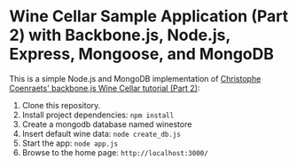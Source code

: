 # Wine Cellar Sample Application (Part 2) with Backbone.js, Node.js, Express, Mongoose, and MongoDB #

This is a simple Node.js and MongoDB implementation of [Christophe Coenraets' backbone.js Wine Cellar tutorial (Part 2)](http://coenraets.org/blog/2011/12/backbone-js-wine-cellar-tutorial-part-2-crud/):

1. Clone this repository.
2. Install project dependencies:
    `npm install`
3. Create a mongodb database named winestore
4. Insert default wine data:
    `node create_db.js`
5. Start the app:
    `node app.js`
6. Browse to the home page: `http://localhost:3000/`


